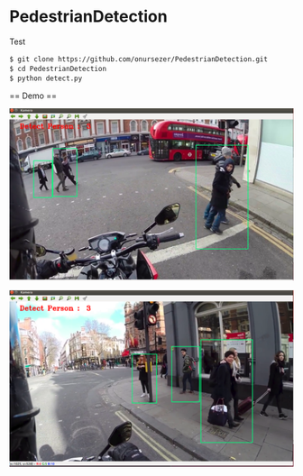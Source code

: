 # PedestrianDetection


Test

```sh
$ git clone https://github.com/onursezer/PedestrianDetection.git
$ cd PedestrianDetection
$ python detect.py
```


== Demo ==

![Ornek gorsel](./images/1.png)

![Ornek gorsel2](./images/2.png)